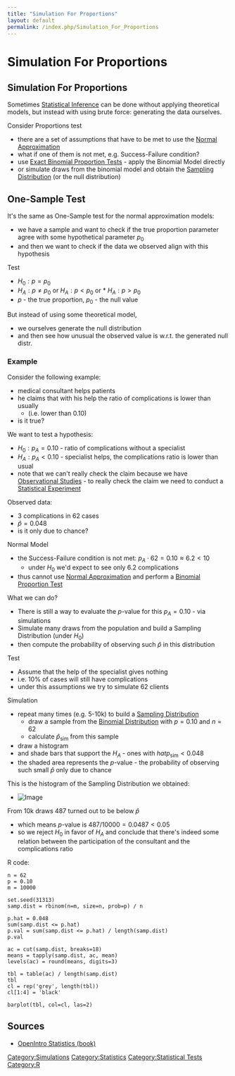 ```yaml
---
title: "Simulation For Proportions"
layout: default
permalink: /index.php/Simulation_For_Proportions
---
```


# Simulation For Proportions

## Simulation For Proportions
Sometimes [Statistical Inference](Statistical_Inference) can be done without applying theoretical models, but instead with using brute force: generating the data ourselves.


Consider Proportions test 
- there are a set of assumptions that have to be met to use the [Normal Approximation](Binomial_Distribution#Normal_Approximation)
- what if one of them is not met, e.g. Success-Failure condition?
- use [Exact Binomial Proportion Tests](Exact_Binomial_Proportion_Tests) - apply the Binomial Model directly
- or simulate draws from the binomial model and obtain the [Sampling Distribution](Sampling_Distribution) (or the null distribution)




## One-Sample Test
It's the same as One-Sample test for the normal approximation models:
- we have a sample and want to check if the true proportion parameter agree with some hypothetical parameter $p_0$
- and then we want to check if the data we observed align with this hypothesis

Test
- $H_0: p = p_0$
- $H_A: p \ne p_0$ or $H_A: p < p_0$ or * $H_A: p > p_0$ 
- $p$ - the true proportion, $p_0$ - the null value 


But instead of using some theoretical model, 
- we ourselves generate the null distribution 
- and then see how unusual the observed value is w.r.t. the generated null distr.


### Example
Consider the following example: 
- medical consultant helps patients 
- he claims that with his help the ratio of complications is lower than usually 
  - (i.e. lower than 0.10)
- is it true?


We want to test a hypothesis: 
- $H_0: p_A = 0.10$ - ratio of complications without a specialist 
- $H_A: p_A < 0.10$ - specialist helps, the complications ratio is lower than usual 
- note that we can't really check the claim because we have [Observational Studies](Observational_Studies) - to really check the claim we need to conduct a [Statistical Experiment](Statistical_Experiment)

Observed data:
- 3 complications in 62 cases
- $\hat{p} = 0.048$ 
- is it only due to chance? 


Normal Model
- the Success-Failure condition is not met: $p_A \cdot 62 = 0.10 \approx 6.2 < 10$
  - under $H_0$ we'd expect to see only 6.2 complications 
- thus cannot use [Normal Approximation](Binomial_Distribution#Normal_Approximation) and perform a [Binomial Proportion Test](Binomial_Proportion_Tests)


What we can do? 
- There is still a way to evaluate the $p$-value for this $p_A = 0.10$ - via simulations
- Simulate many draws from the population and build a Sampling Distribution (under $H_0$)
- then compute the probability of observing such  $\hat{p}$ in this distribution


Test
- Assume that the help of the specialist gives nothing
- i.e. 10% of cases will still have complications 
- under this assumptions we try to simulate 62 clients 


Simulation
- repeat many times (e.g. 5-10k) to build a [Sampling Distribution](Sampling_Distribution)
  - draw a sample from the [Binomial Distribution](Binomial_Distribution) with $p=0.10$ and $n=62$
  - calculate $\hat{p}_\text{sim}$ from this sample
- draw a histogram 
- and shade bars that support the $H_A$ - ones with $hat{p}_\text{sim} < 0.048$
- the shaded area represents the $p$-value - the probability of observing such small $\hat{p}$ only due to chance 



This is the histogram of the Sampling Distribution we obtained:
- <img src="http://habrastorage.org/files/3d9/618/2be/3d96182be8a746c29217bee8274b6c33.png" alt="Image">


From 10k draws 487 turned out to be below $\hat{p}$
- which means $p$-value is $487/10000 = 0.0487 < 0.05$
- so we reject $H_0$ in favor of $H_A$ and conclude that there's indeed some relation between the participation of the consultant and the complications ratio


R code:

```text only
n = 62
p = 0.10
m = 10000

set.seed(31313)
samp.dist = rbinom(n=m, size=n, prob=p) / n

p.hat = 0.048
sum(samp.dist <= p.hat) 
p.val = sum(samp.dist <= p.hat) / length(samp.dist)
p.val

ac = cut(samp.dist, breaks=18)
means = tapply(samp.dist, ac, mean)
levels(ac) = round(means, digits=3)

tbl = table(ac) / length(samp.dist)
tbl
cl = rep('grey', length(tbl))
cl[1:4] = 'black'

barplot(tbl, col=cl, las=2)
```



## Sources
- [OpenIntro Statistics (book)](OpenIntro_Statistics_(book))


[Category:Simulations](Category_Simulations)
[Category:Statistics](Category_Statistics)
[Category:Statistical Tests](Category_Statistical_Tests)
[Category:R](Category_R)